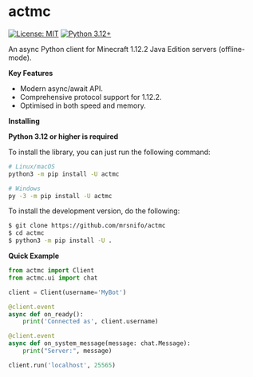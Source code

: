 # actmc

[![License: MIT](https://img.shields.io/badge/License-MIT-green.svg)](https://opensource.org/licenses/MIT)
[![Python 3.12+](https://img.shields.io/badge/python-3.12+-blue.svg)](https://www.python.org/downloads/)

An async Python client for Minecraft 1.12.2 Java Edition servers (offline-mode).

**Key Features**
* Modern async/await API.
* Comprehensive protocol support for 1.12.2.
* Optimised in both speed and memory.

**Installing**

**Python 3.12 or higher is required**

To install the library, you can just run the following command:

```bash
# Linux/macOS
python3 -m pip install -U actmc

# Windows
py -3 -m pip install -U actmc
```

To install the development version, do the following:

```bash
$ git clone https://github.com/mrsnifo/actmc
$ cd actmc
$ python3 -m pip install -U .
```

**Quick Example**

```python
from actmc import Client
from actmc.ui import chat

client = Client(username='MyBot')

@client.event
async def on_ready():
    print('Connected as', client.username)

@client.event
async def on_system_message(message: chat.Message):
    print("Server:", message)

client.run('localhost', 25565)
```